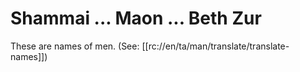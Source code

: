 # Shammai ... Maon ... Beth Zur

These are names of men. (See: [[rc://en/ta/man/translate/translate-names]])

